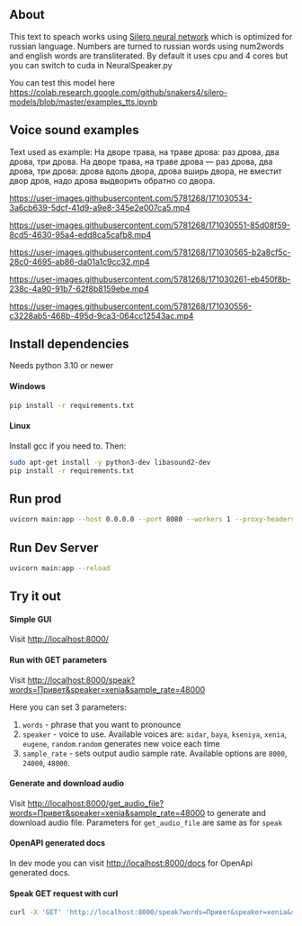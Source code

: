 ## About
This text to speach works using [Silero neural network](https://github.com/snakers4/silero-models) which is 
optimized for russian language. Numbers are turned to russian words using num2words and english words are transliterated.
By default it uses cpu and 4 cores but you can switch to cuda in NeuralSpeaker.py

You can test this model here https://colab.research.google.com/github/snakers4/silero-models/blob/master/examples_tts.ipynb

## Voice sound examples
Text used as example: На дворе трава, на траве дрова: раз дрова, два дрова, три дрова. На дворе трава, на траве дрова — раз дрова, два дрова, три дрова: дрова вдоль двора, дрова вширь двора, не вместит двор дров, надо дрова выдворить обратно со двора.


https://user-images.githubusercontent.com/5781268/171030534-3a6cb639-5dcf-41d9-a9e8-345e2e007ca5.mp4

https://user-images.githubusercontent.com/5781268/171030551-85d08f59-8cd5-4630-95a4-edd8ca5cafb8.mp4

https://user-images.githubusercontent.com/5781268/171030565-b2a8cf5c-28c0-4695-ab86-da01a1c9cc32.mp4

https://user-images.githubusercontent.com/5781268/171030261-eb450f8b-238c-4a90-91b7-62f8b8159ebe.mp4

https://user-images.githubusercontent.com/5781268/171030556-c3228ab5-468b-495d-9ca3-064cc12543ac.mp4

## Install dependencies
Needs python 3.10 or newer

#### Windows
```bash
pip install -r requirements.txt
```

#### Linux
Install gcc if you need to. Then:
```bash
sudo apt-get install -y python3-dev libasound2-dev
pip install -r requirements.txt
```


## Run prod

```bash
uvicorn main:app --host 0.0.0.0 --port 8080 --workers 1 --proxy-headers
```

## Run Dev Server

```bash
uvicorn main:app --reload 
```

## Try it out
#### Simple GUI
Visit <http://localhost:8000/> 
#### Run with GET parameters
Visit <http://localhost:8000/speak?words=Привет&speaker=xenia&sample_rate=48000>  

Here you can set 3 parameters:
1. `words` - phrase that you want to pronounce 
2. `speaker` - voice to use. Available voices are: `aidar`, `baya`, `kseniya`, `xenia`, `eugene`, `random`.`random` generates 
new voice each time
3. `sample_rate` - sets output audio sample rate. Available options are `8000`, `24000`, `48000`.

#### Generate and download audio
Visit <http://localhost:8000/get_audio_file?words=Привет&speaker=xenia&sample_rate=48000> to generate and download audio file.
Parameters for `get_audio_file` are same as for `speak`

#### OpenAPI generated docs

In dev mode you can visit <http://localhost:8000/docs> for OpenApi generated docs.

#### Speak GET request with curl
```bash
curl -X 'GET' 'http://localhost:8000/speak?words=Привет&speaker=xenia&sample_rate=48000' -H 'accept: application/json'
```

